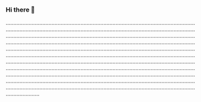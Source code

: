 ### Hi there 👋

..........................................................................................................................................................................................................................................................................................................................................................................................................................................................................................................................................................................................................................................................................................................................................................................................................................................................................................................................................................................................................................................................................................................................................................................................................................................................................................................................................................................................................................................